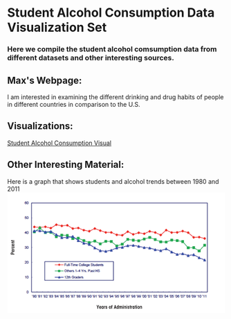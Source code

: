 # Student Alcohol Consumption Data Visualization Set

### Here we compile the student alcohol comsumption data from different datasets and other interesting sources.

## Max's Webpage:
I am interested in examining the different drinking and drug habits of people in different countries in comparison to the U.S. 
## Visualizations:
[Student Alcohol Consumption Visual](Visualizations)

## Other Interesting Material:
Here is a graph that shows students and alcohol trends between 1980 and 2011
![Student Alcohol Consumption](white03.png)